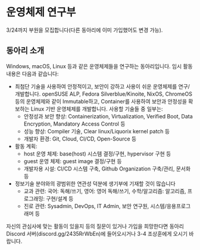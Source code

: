 # 운영체제 연구부
3/24까지 부원을 모집합니다(다른 동아리에 이미 가입했어도 변경 가능).

## 동아리 소개
Windows, macOS, Linux 등과 같은 운영체제들을 연구하는 동아리입니다. 임시 활동 내용은 다음과 같습니다:
- 최첨단 기술을 사용하여 안정적이고, 보안이 강하고 사용이 쉬운 운영체제를 연구/개발합니다. openSUSE ALP, Fedora Silverblue/Kinoite, NixOS, ChromeOS 등의 운영체제와 같이 Immutable하고, Container를 사용하여 보안과 안정성을 확보하는 Linux 기반 운영체제를 개발합니다. 사용할 기술들 중 일부는:
	- 안정성과 보안 향상: Containerization, Virtualization, Verified Boot, Data Encryption, Mandatory Access Control 등
	- 성능 향상: Compiler 기술, Clear linux/Liquorix kernel patch 등
	- 개발자 환경: Git, Cloud, CI/CD, Open-Source 등
- 활동 계획:
	- host 운영 체제: base(host) 시스템 결정/구현, hypervisor 구현 등
	- guest 운영 체제: guest image 결정/구현 등
	- 개발자용 시설: CI/CD 시스템 구축, Github Organization 구축/관리, 문서화 등
- 정보기술 분야와의 광범위한 연관성 덕분에 생기부에 기재할 것이 많습니다
	- 교과 관련: 국어: 독해/쓰기, 영어: 영어 독해/쓰기, 수학/알고리즘: 알고리즘, 프로그래밍: 구현/설계 등
	- 진로 관련: Sysadmin, DevOps, IT Admin, 보안 연구원, 시스템/응용프로그래머 등

자신의 관심사에 맞는 활동이 있을지 등의 질문이 있거나 가입을 희망한다면 동아리 Discord 서버(discord.gg/2435RrWbEn)에 들어오시거나 3-4 조상훈에게 오시기 바랍니다.